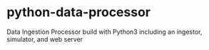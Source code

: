 # python-data-processor
Data Ingestion Processor build with Python3 including an ingestor, simulator, and web server
